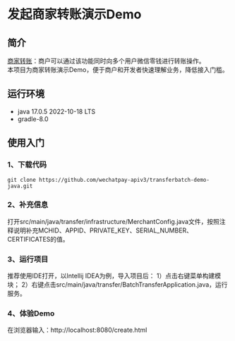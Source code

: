# 发起商家转账演示Demo
## 简介
[商家转账](https://pay.weixin.qq.com/docs/merchant/apis/batch-transfer-to-balance/transfer-batch/initiate-batch-transfer.html)：商户可以通过该功能同时向多个用户微信零钱进行转账操作。<br>
本项目为商家转账演示Demo，便于商户和开发者快速理解业务，降低接入门槛。
## 运行环境
- java 17.0.5 2022-10-18 LTS
- gradle-8.0
## 使用入门
### 1、下载代码
`git clone https://github.com/wechatpay-apiv3/transferbatch-demo-java.git`
### 2、补充信息
打开src/main/java/transfer/infrastructure/MerchantConfig.java文件，按照注释说明补充MCHID、APPID、PRIVATE_KEY、SERIAL_NUMBER、CERTIFICATES的值。
### 3、运行项目
推荐使用IDE打开，以Intellij IDEA为例，导入项目后：
1）点击右键菜单构建模块；
2）右键点击src/main/java/transfer/BatchTransferApplication.java，运行服务。
### 4、体验Demo
在浏览器输入：http://localhost:8080/create.html
